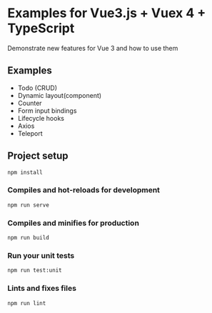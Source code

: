 # Examples for Vue3.js + Vuex 4 + TypeScript
Demonstrate new features for Vue 3 and how to use them

Examples
------------
* Todo (CRUD)
* Dynamic layout(component)
* Counter
* Form input bindings
* Lifecycle hooks
* Axios
* Teleport

## Project setup
```
npm install
```

### Compiles and hot-reloads for development
```
npm run serve
```

### Compiles and minifies for production
```
npm run build
```

### Run your unit tests
```
npm run test:unit
```

### Lints and fixes files
```
npm run lint
```
